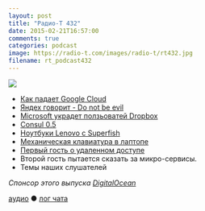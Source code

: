 ```yaml
---
layout: post
title: "Радио-Т 432"
date: 2015-02-21T16:57:00
comments: true
categories: podcast
image: https://radio-t.com/images/radio-t/rt432.jpg
filename: rt_podcast432
---
```

![](https://radio-t.com/images/radio-t/rt432.jpg)

* [Как падает Google Cloud](https://status.cloud.google.com/incident/compute/15045)
* [Яндех говорит - Do not be evil](http://habrahabr.ru/post/250887/)
* [Microsoft украдет ползьоватей Dropbox](http://www.slashgear.com/microsoft-baits-dropbox-users-with-100-gb-onedrive-space-20369811/)
* [Consul 0.5](http://prsm.tc/gltq6Z)
* [Ноутбуки Lenovo с Superfish ](http://habrahabr.ru/post/251069/)
* [Механическая клавиатура в лаптопе](http://prsm.tc/oS251x)
* [Первый гость о удаленном доступе](http://www.parallels.com/products/access/features/)
* Второй гость пытается сказать за микро-сервисы.
* Темы наших слушателей

_Спонсор этого выпуска [DigitalOcean](https://www.digitalocean.com)_

[аудио](http://cdn.radio-t.com/rt_podcast432.mp3) ● [лог чата](http://chat.radio-t.com/logs/radio-t-432.html)
<audio src="http://cdn.radio-t.com/rt_podcast432.mp3" preload="none"></audio>
